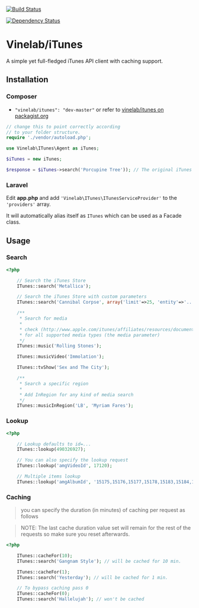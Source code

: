 [![Build Status](https://travis-ci.org/Vinelab/iTunes.svg?branch=0.1.2)](https://travis-ci.org/Vinelab/iTunes)

[![Dependency Status](https://www.versioneye.com/user/projects/53efc98013bb065c3300049a/badge.svg?style=flat)](https://www.versioneye.com/user/projects/53efc98013bb065c3300049a)

# Vinelab/iTunes
A simple yet full-fledged iTunes API client with caching support.

## Installation

### Composer

- `"vinelab/itunes": "dev-master"` or refer to [vinelab/itunes on packagist.org](https://packagist.org/packages/vinelab/itunes)

```php
// change this to point correctly according
// to your folder structure.
require './vendor/autoload.php';

use Vinelab\ITunes\Agent as iTunes;

$iTunes = new iTunes;

$response = $iTunes->search('Porcupine Tree')); // The original iTunes response
```

### Laravel

Edit **app.php** and add `'Vinelab\ITunes\ITunesServiceProvider'` to the `'providers'` array.

It will automatically alias itself as `ITunes` which can be used as a Facade class.

## Usage

### Search

```php
<?php

    // Search the iTunes Store
    ITunes::search('Metallica');

    // Search the iTunes Store with custom parameters
    ITunes::search('Cannibal Corpse', array('limit'=>25, 'entity'=>'...'));

    /**
     * Search for media
     *
     * check (http://www.apple.com/itunes/affiliates/resources/documentation/itunes-store-web-service-search-api.html#searching)
     * for all supported media types (the media parameter)
     */
    ITunes::music('Rolling Stones');

    ITunes::musicVideo('Immolation');

    ITunes::tvShow('Sex and The City');

    /**
     * Search a specific region
     *
     * Add InRegion for any kind of media search
     */
    ITunes::musicInRegion('LB', 'Myriam Fares');


```

### Lookup

```php
<?php

    // Lookup defaults to id=...
    ITunes::lookup(490326927);

    // You can also specify the lookup request
    ITunes::lookup('amgVideoId', 17120);

    // Multiple items lookup
    ITunes::lookup('amgAlbumId', '15175,15176,15177,15178,15183,15184,15187,1519,15191,15195,15197,15198');

```

### Caching
> you can specify the duration (in minutes) of caching per request as follows

> NOTE: The last cache duration value set will remain for the rest of the requests so make sure you reset afterwards.

```php
<?php

    ITunes::cacheFor(10);
    ITunes::search('Gangnam Style'); // will be cached for 10 min.

    ITunes::cacheFor(1);
    ITunes::search('Yesterday'); // will be cached for 1 min.

    // To bypass caching pass 0
    ITunes::cacheFor(0);
    ITunes::search('Hallelujah'); // won't be cached
```
